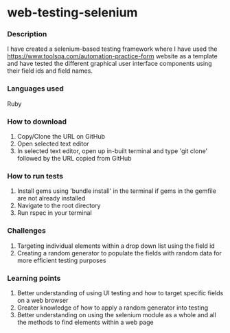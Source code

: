 # web-testing-selenium

### Description
I have created a selenium-based testing framework where I have used the https://www.toolsqa.com/automation-practice-form website as a template and have tested the different graphical user interface components using their field ids and field names. 

### Languages used
Ruby

### How to download
1. Copy/Clone the URL on GitHub
2. Open selected text editor
3. In selected text editor, open up in-built terminal and type 'git clone' followed by the URL copied from GitHub 

### How to run tests
1. Install gems using 'bundle install' in the terminal if gems in the gemfile are not already installed
2. Navigate to the root directory
3. Run rspec in your terminal 

### Challenges
1. Targeting individual elements within a drop down list using the field id
2. Creating a random generator to populate the fields with random data for more efficient testing purposes

### Learning points
1. Better understanding of using UI testing and how to target specific fields on a web browser
2. Greater knowledge of how to apply a random generator into testing
3. Better understanding on using the selenium module as a whole and all the methods to find elements within a web page

